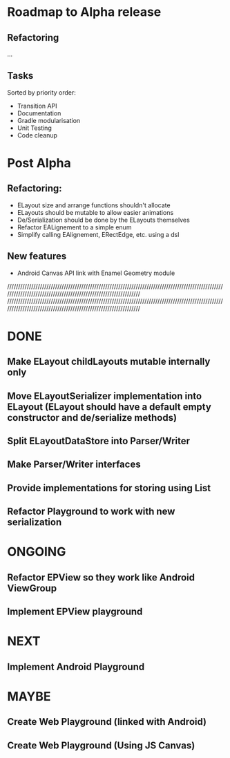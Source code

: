 # Roadmap to Alpha release
## Refactoring
...
## Tasks
Sorted by priority order:
- Transition API
- Documentation
- Gradle modularisation
- Unit Testing
- Code cleanup

# Post Alpha
## Refactoring:
- ELayout size and arrange functions shouldn't allocate
- ELayouts should be mutable to allow easier animations
- De/Serialization should be done by the ELayouts themselves
- Refactor EALignement to a simple enum
- Simplify calling EAlignement, ERectEdge, etc. using a dsl

## New features
- Android Canvas API link with Enamel Geometry module





////////////////////////////////////////////////////////////////////////////////////////////////////////////////////////////////////////////////////////////////
////////////////////////////////////////////////////////////////////////////////////////////////////////////////////////////////////////////////////////////////

# DONE

## Make ELayout childLayouts mutable internally only
## Move ELayoutSerializer implementation into ELayout (ELayout should have a default empty constructor and de/serialize methods)
## Split ELayoutDataStore into Parser/Writer
## Make Parser/Writer interfaces
## Provide implementations for storing using List<Number> 
## Refactor Playground to work with new serialization

# ONGOING
## Refactor EPView so they work like Android ViewGroup
## Implement EPView playground

# NEXT
## Implement Android Playground

# MAYBE
## Create Web Playground (linked with Android)
## Create Web Playground (Using JS Canvas)



